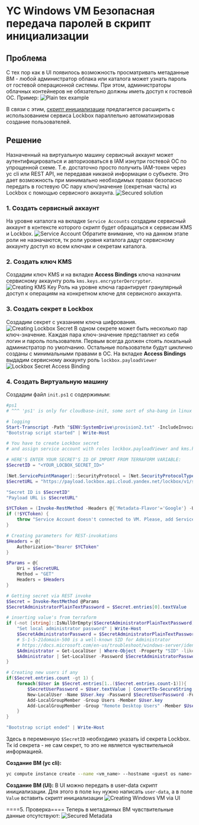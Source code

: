 # YC Windows VM Безопасная передача паролей в скрипт инициализации
## Проблема
С тех пор как в UI появилось возможность просматривать метаданные ВМ - любой администратор облака или каталога может узнать пароль от гостевой операционной системы. При этом, администраторы облачных контейнеров не обязательно должны иметь доступ к гостевой ОС. Пример:
![Plain tex example](.img/1-plaintext.png)

В связи с этим, [скрипт инициализации](https://cloud.yandex.ru/docs/tutorials/infrastructure-management/terraform-quickstart#users) предлагается расширить с использованием сервиса Lockbox параллельно автоматизировав создание пользователей.

## Решение
Назначенный на виртуальную машину сервисный аккаунт может аутентифицироваться и авторизоваться в IAM изнутри гостевой ОС по упрощенной схеме. Т.е. достаточно просто получить IAM-токен через yc cli или REST API, не передавая никакой информации о субъекте. Это дает возможность при минимально необходимых правах безопасно передать в гостевую ОС пару ключ/значение (секретная часть) из Lockbox с помощью сервисного аккаунта. 
![Secured solution](.img/solution.png)

### 1. Создать сервисный аккаунт
На уровне каталога на вкладке `Service Accounts` создадим сервисный аккаунт в контексте которого скрипт будет обращаться к сервисам KMS и Lockbox.
![Service Account](.img/2-sa.png)
Обратите внимание, что на данном этапе роли не назначаются, тк роли уровня каталога дадут сервисному аккаунту доступ ко всем ключам и секретам каталога.

### 2. Создать ключ KMS
Создадим ключ KMS и на вкладке **Access Bindings** ключа назначим сервисному аккаунту роль `kms.keys.encrypterDercrypter`.
![Creating KMS Key](.img/3-kms.png)
Роль на уровне ключа гарантирует гранулярный доступ к операциям на конкретном ключе для сервисного аккаунта.

### 3. Создать секрет в Lockbox
Создадим секрет с указанием ключа шифрования.
![Creating Lockbox Secret](.img/4-lockbox.png)
В одном секрете может быть несколько пар ключ-значение. Каждая пара ключ-значение представляет из себя логин и пароль пользователя. Первым всегда должен стоять локальный администратор по умолчанию. Остальные пользователи будут циклично созданы с минимальными правами в ОС.
На вкладке **Access Bindings** выдадим сервисному аккаунту роль `lockbox.payloadViewer`
![Lockbox Secret Access Binding](.img/5-lockbox-sa-binding.png)

### 4. Создать Виртуальную машину
Создадим файл `init.ps1` с содержимым:

```PowerShell
#ps1
# ^^^ 'ps1' is only for cloudbase-init, some sort of sha-bang in linux

# logging
Start-Transcript -Path "$ENV:SystemDrive\provision2.txt" -IncludeInvocationHeader -Force
"Bootstrap script started" | Write-Host

# You have to create Lockbox secret 
# and assign service account with roles lockbox.payloadViewer and kms.key.encryptorDecryptor to VM

# HERE'S ENTER YOUR SECRET'S ID OF IMPORT FROM TERRAFORM VARIABLE:
$SecretID = "<YOUR_LOCBOX_SECRET_ID>"

[Net.ServicePointManager]::SecurityProtocol = [Net.SecurityProtocolType]::Tls12
$SecretURL = "https://payload.lockbox.api.cloud.yandex.net/lockbox/v1/secrets/$SecretID/payload"

"Secret ID is $SecretID"
"Payload URL is $SecretURL"

$YCToken = (Invoke-RestMethod -Headers @{'Metadata-Flavor'='Google'} -Uri "http://169.254.169.254/computeMetadata/v1/instance/service-accounts/default/token").access_token
if (!$YCToken) {
    throw "Service Account doesn't connected to VM. Please, add Service account with roles lockbox.payloadViewer and kms.key.encryptorDecryptor to VM and try again."
}

# Creating parameters for REST-invokations
$Headers = @{
    Authorization="Bearer $YCToken"
}

$Params = @{
    Uri = $SecretURL
    Method = "GET"
    Headers = $Headers
}

# Getting secret via REST invoke
$Secret = Invoke-RestMethod @Params
$SecretAdministratorPlainTextPassword = $Secret.entries[0].textValue

# inserting value's from terraform
if (-not [string]::IsNullOrEmpty($SecretAdministratorPlainTextPassword)) {
    "Set local administrator password" | Write-Host
    $SecretAdministratorPassword = $SecretAdministratorPlainTextPassword | ConvertTo-SecureString -AsPlainText -Force
    # S-1-5-21domain-500 is a well-known SID for Administrator
    # https://docs.microsoft.com/en-us/troubleshoot/windows-server/identity/security-identifiers-in-windows
    $Administrator = Get-LocalUser | Where-Object -Property "SID" -like "S-1-5-21-*-500"
    $Administrator | Set-LocalUser -Password $SecretAdministratorPassword
}

# Creating new users if any
if($Secret.entries.count -gt 1) {
    foreach($User in $Secret.entries[1..($Secret.entries.count-1)]){
        $SecretUserPassword = $User.textValue | ConvertTo-SecureString -AsPlainText -Force
        New-LocalUser -Name $User.key -Password $SecretUserPassword -FullName $User.key
        Add-LocalGroupMember -Group Users -Member $User.key
        Add-LocalGroupMember -Group "Remote Desktop Users" -Member $User.key
    }
}

"Bootstrap script ended" | Write-Host
```

Здесь в переменную `$SecretID` необходимо указать id секрета Lockbox. Тк id секрета - не сам секрет, то это не является чувствительной информацией.

**Создание ВМ (yc cli):**
```Bash
yc compute instance create --name <vm_name> --hostname <guest os name> --zone ru-central1-a --create-boot-disk image-id=<imade_id> --cores 2 --core-fraction 100 --memory 4 --metadata-from-file user-data=init.ps1  --network-interface subnet-name=<subnet name>,nat-ip-version=ipv4 --service-account-name <service_account_name> --platform standard-v3
```

**Создание ВМ (UI):**
В UI можно передать в user-data скрипт инициализации. Для этого в поле `key` нужно написать `user-data`, а в поле `Value` вставить скрипт инициализации
![Creating Windows VM via UI](.img/6-ui.png)

====5. Проверка====
Теперь в метаданных ВМ чувствительные данные отсутствуют:
![Secured Metadata](.img/7-secured-metadata.png)

